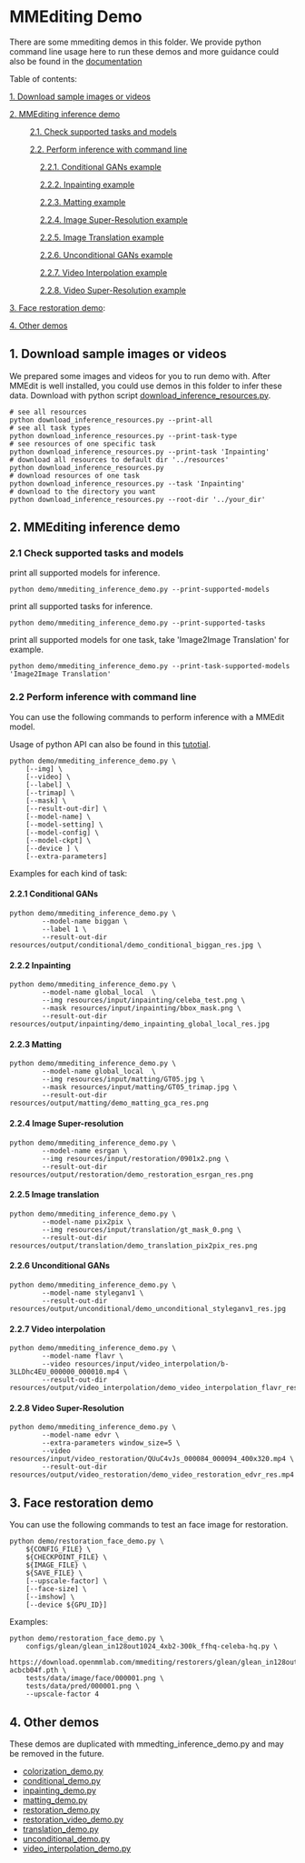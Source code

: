 # MMEditing Demo

There are some mmediting demos in this folder. We provide python command line usage here to run these demos and more guidance could also be found in the [documentation](https://mmediting.readthedocs.io/en/dev-1.x/user_guides/3_inference.html)

Table of contents:

[1. Download sample images or videos](#1-download-sample-images-or-videos)

[2. MMEditing inference demo](#2-mmediting-inference-demo)

&#8195;    [2.1. Check supported tasks and models](#21-check-supported-tasks-and-models)

&#8195;    [2.2. Perform inference with command line](#22-perform-inference-with-command-line)

&#8195;      [2.2.1. Conditional GANs example](#221-conditional-gans)

&#8195;      [2.2.2. Inpainting example](#222-inpainting)

&#8195;      [2.2.3. Matting example](#223-matting)

&#8195;      [2.2.4. Image Super-Resolution example](#224-image-super-resolution)

&#8195;      [2.2.5. Image Translation example](#225-image-translation)

&#8195;      [2.2.6. Unconditional GANs example](#226-unconditional-gans)

&#8195;      [2.2.7. Video Interpolation example](#227-video-interpolation)

&#8195;      [2.2.8. Video Super-Resolution example](#228-video-super-resolution)

[3. Face restoration demo](#3-face-restoration-demo):

[4. Other demos](#4-other-demos)

## 1. Download sample images or videos

We prepared some images and videos for you to run demo with. After MMEdit is well installed, you could use demos in this folder to infer these data.
Download with python script [download_inference_resources.py](./download_inference_resources.py).

```shell
# see all resources
python download_inference_resources.py --print-all
# see all task types
python download_inference_resources.py --print-task-type
# see resources of one specific task
python download_inference_resources.py --print-task 'Inpainting'
# download all resources to default dir '../resources'
python download_inference_resources.py
# download resources of one task
python download_inference_resources.py --task 'Inpainting'
# download to the directory you want
python download_inference_resources.py --root-dir '../your_dir'
```

## 2. MMEditing inference demo

### 2.1 Check supported tasks and models

print all supported models for inference.

```shell
python demo/mmediting_inference_demo.py --print-supported-models
```

print all supported tasks for inference.

```shell
python demo/mmediting_inference_demo.py --print-supported-tasks
```

print all supported models for one task, take 'Image2Image Translation' for example.

```shell
python demo/mmediting_inference_demo.py --print-task-supported-models 'Image2Image Translation'
```

### 2.2 Perform inference with command line

You can use the following commands to perform inference with a MMEdit model.

Usage of python API can also be found in this [tutotial](./mmediting_inference_tutorial.ipynb).

```shell
python demo/mmediting_inference_demo.py \
    [--img] \
    [--video] \
    [--label] \
    [--trimap] \
    [--mask] \
    [--result-out-dir] \
    [--model-name] \
    [--model-setting] \
    [--model-config] \
    [--model-ckpt] \
    [--device ] \
    [--extra-parameters]
```

Examples for each kind of task:

#### 2.2.1 Conditional GANs

```shell
python demo/mmediting_inference_demo.py \
        --model-name biggan \
        --label 1 \
        --result-out-dir resources/output/conditional/demo_conditional_biggan_res.jpg \
```

#### 2.2.2 Inpainting

```shell
python demo/mmediting_inference_demo.py \
        --model-name global_local  \
        --img resources/input/inpainting/celeba_test.png \
        --mask resources/input/inpainting/bbox_mask.png \
        --result-out-dir resources/output/inpainting/demo_inpainting_global_local_res.jpg
```

#### 2.2.3 Matting

```shell
python demo/mmediting_inference_demo.py \
        --model-name global_local  \
        --img resources/input/matting/GT05.jpg \
        --mask resources/input/matting/GT05_trimap.jpg \
        --result-out-dir resources/output/matting/demo_matting_gca_res.png
```

#### 2.2.4 Image Super-resolution

```shell
python demo/mmediting_inference_demo.py \
        --model-name esrgan \
        --img resources/input/restoration/0901x2.png \
        --result-out-dir resources/output/restoration/demo_restoration_esrgan_res.png
```

#### 2.2.5 Image translation

```shell
python demo/mmediting_inference_demo.py \
        --model-name pix2pix \
        --img resources/input/translation/gt_mask_0.png \
        --result-out-dir resources/output/translation/demo_translation_pix2pix_res.png
```

#### 2.2.6 Unconditional GANs

```shell
python demo/mmediting_inference_demo.py \
        --model-name styleganv1 \
        --result-out-dir resources/output/unconditional/demo_unconditional_styleganv1_res.jpg
```

#### 2.2.7 Video interpolation

```shell
python demo/mmediting_inference_demo.py \
        --model-name flavr \
        --video resources/input/video_interpolation/b-3LLDhc4EU_000000_000010.mp4 \
        --result-out-dir resources/output/video_interpolation/demo_video_interpolation_flavr_res.mp4
```

#### 2.2.8 Video Super-Resolution

```shell
python demo/mmediting_inference_demo.py \
        --model-name edvr \
        --extra-parameters window_size=5 \
        --video resources/input/video_restoration/QUuC4vJs_000084_000094_400x320.mp4 \
        --result-out-dir resources/output/video_restoration/demo_video_restoration_edvr_res.mp4
```

## 3. Face restoration demo

You can use the following commands to test an face image for restoration.

```shell
python demo/restoration_face_demo.py \
    ${CONFIG_FILE} \
    ${CHECKPOINT_FILE} \
    ${IMAGE_FILE} \
    ${SAVE_FILE} \
    [--upscale-factor] \
    [--face-size] \
    [--imshow] \
    [--device ${GPU_ID}]
```

Examples:

```shell
python demo/restoration_face_demo.py \
    configs/glean/glean_in128out1024_4xb2-300k_ffhq-celeba-hq.py \
    https://download.openmmlab.com/mmediting/restorers/glean/glean_in128out1024_4x2_300k_ffhq_celebahq_20210812-acbcb04f.pth \
    tests/data/image/face/000001.png \
    tests/data/pred/000001.png \
    --upscale-factor 4
```

## 4. Other demos

These demos are duplicated with mmedting_inference_demo.py and may be removed in the future.

- [colorization_demo.py](./colorization_demo.py)
- [conditional_demo.py](./conditional_demo.py)
- [inpainting_demo.py](./inpainting_demo.py)
- [matting_demo.py](./matting_demo.py)
- [restoration_demo.py](./restoration_demo.py)
- [restoration_video_demo.py](./restoration_video_demo.py)
- [translation_demo.py](./translation_demo.py)
- [unconditional_demo.py](./unconditional_demo.py)
- [video_interpolation_demo.py](./video_interpolation_demo.py)
